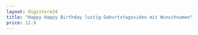 ```yaml
---
layout: digistore24
title: "Happy Happy Birthday lustig-Geburtstagsvideo mit Wunschnamen"
price: 12.9
---
```

